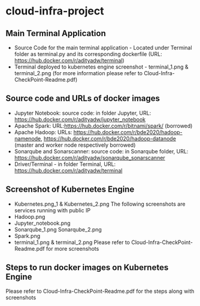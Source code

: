 # cloud-infra-project

## Main Terminal Application

* Source Code for the main terminal application - Located under Terminal folder as terminal.py and its corresponding dockerfile (URL: https://hub.docker.com/r/adityadw/terminal)
* Terminal deployed to kubernetes engine screenshot - terminal_1.png & terminal_2.png (for more information please refer to Cloud-Infra-CheckPoint-Readme.pdf)

## Source code and URLs of docker images
* Jupyter Notebook: source code: in folder Jupyter, URL: https://hub.docker.com/r/adityadw/jupyter_notebook
* Apache Spark: URL:https://hub.docker.com/r/bitnami/spark/ (borrowed)
* Apache Hadoop: URLs:  https://hub.docker.com/r/bde2020/hadoop-namenode, https://hub.docker.com/r/bde2020/hadoop-datanode (master and worker node respectively borrowed)
* Sonarqube and Sonarscanner: source code: in Sonarqube folder, URL: https://hub.docker.com/r/adityadw/sonarqube_sonarscanner
* Driver/Terminal - in folder Terminal, URL: https://hub.docker.com/r/adityadw/terminal

## Screenshot of Kubernetes Engine
* Kubernetes.png_1 & Kubernetes_2.png
The following screenshots are services running with public IP
* Hadoop.png
* Jupyter_notebook.png
* Sonarqube_1.png Sonarqube_2.png
* Spark.png
* terminal_1.png & terminal_2.png
Please refer to Cloud-Infra-CheckPoint-Readme.pdf for more screenshots

## Steps to run docker images on Kubernetes Engine
Please refer to Cloud-Infra-CheckPoint-Readme.pdf for the steps along with screenshots
